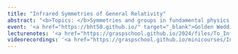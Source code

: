 ```yaml
---
title: "Infrared Symmetries of General Relativity"
abstract: "<b>Topics: </b>Symmetries and groups in fundamental physics. Lorentz and Poincaré groups. Maps between manifolds and diffeomorphisms. Lie derivative. Conformal infinity in Minkowski spacetime. Asymptotically flat spacetimes. Carrollian structure of conformal infinity. Symmetries of conformal infinity and the BMS group. Applications."
event: '<a href="https://bht50.github.io/" target="_blank">Golden Wedding of Black Holes and Thermodynamics</a>'
lecturenotes: '<a href="https://graspschool.github.io/2024/files/To_Infinity_and_Beyond__An_Introduction_to_BMS_Symmetries.pdf" target="_blank">Lecture notes available here</a>'
videorecordings: '<a href="https://graspschool.github.io/minicourses/Infrared-Symmetries.html" target="_blank">Video recordings available at the school website</a>'
---
```

